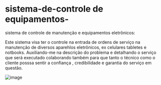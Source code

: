 # sistema-de-controle de equipamentos-
sistema de controle de manutenção e equipamentos eletrônicos:


Este sistema visa ter o controle na entrada de ordens de serviço na manutenção de diversos aparehlos eletrônicos, ex celulares tabletes e notbooks.
Auxiliando-me na descrição do problema e detalhando o serviço que será executado colaborando também  para que tanto o técnico como o cliente posssa sentir a confiança , credibilidade e garantia do serviço em questão.


![image](https://github.com/THIAGO-PIXEL/sistema-de-controle-/assets/60179370/fb6c7a22-2733-4726-b89b-0c31a9d8de29)
